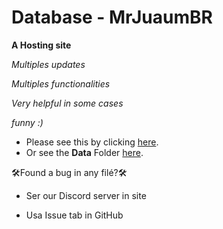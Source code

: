 # Database - MrJuaumBR

**A Hosting site**

*Multiples updates*

*Multiples functionalities*

*Very helpful in some cases*

*funny :)*

- Please see this by clicking [here](https://mrjuaumbr.github.io/).
- Or see the **Data** Folder [here](https://github.com/MrJuaumBR/MrJuaumBR.github.io/tree/main/data).

🛠️Found a bug in any filé?🛠️

- Ser our Discord server in site

- Usa Issue tab in GitHub